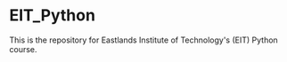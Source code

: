 EIT_Python
==========

This is the repository for Eastlands Institute of Technology's (EIT) Python course.
